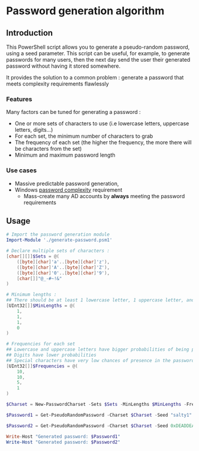 # Password generation algorithm

## Introduction

This PowerShell script allows you to generate a pseudo-random password, using a seed parameter. This script can be useful, for example, to generate passwords for many users, then the next day send the user their generated password without having it stored somewhere.

It provides the solution to a common problem : generate a password that meets complexity requirements flawlessly

### Features

Many factors can be tuned for generating a password :
* One or more sets of characters to use (i.e lowercase letters, uppercase letters, digits...)
* For each set, the minimum number of characters to grab
* The frequency of each set (the higher the frequency, the more there will be characters from the set)
* Minimum and maximum password length

### Use cases

* Massive predictable password generation, 
* Windows [password complexity](https://learn.microsoft.com/en-us/windows/security/threat-protection/security-policy-settings/password-must-meet-complexity-requirements) requirement
  * Mass-create many AD accounts by **always** meeting the password requirements

## Usage

```powershell
# Import the password generation module
Import-Module './generate-password.psm1'

# Declare multiple sets of characters :
[char[][]]$Sets = @(
    ([byte][char]'a'..[byte][char]'z'),
    ([byte][char]'A'..[byte][char]'Z'),
    ([byte][char]'0'..[byte][char]'9'),
    [char[]]"@_-#~!&"
)

# Minimum lengths :
## There should be at least 1 lowercase letter, 1 uppercase letter, and 1 digit
[UInt32[]]$MinLengths = @(
    1,
    1,
    1,
    0
)

# Frequencies for each set
## Lowercase and uppercase letters have bigger probabilities of being present in the password
## Digits have lower probabilities
## Special characters have very low chances of presence in the password
[UInt32[]]$Frequencies = @(
    10,
    10,
    5,
    1
)

$Charset = New-PasswordCharset -Sets $Sets -MinLengths $MinLengths -Frequencies $Frequencies

$Password1 = Get-PseudoRandomPassword -Charset $Charset -Seed "salty1" -MinimumPasswordLength 20 -MaximumPasswordLength 30

$Password2 = Get-PseudoRandomPassword -Charset $Charset -Seed 0xDEADDEAD -MinimumPasswordLength 20 -MaximumPasswordLength 30

Write-Host "Generated password: $Password1"
Write-Host "Generated password: $Password2"
```
